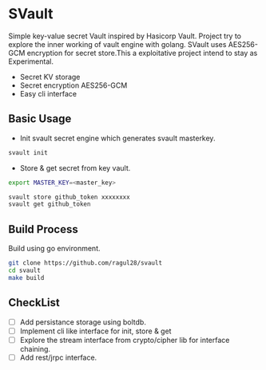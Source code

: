 # SVault

Simple key-value secret Vault inspired by Hasicorp Vault. Project try to explore the inner working of vault engine with golang. SVault uses AES256-GCM encryption for secret store.This a exploitative project intend to stay as Experimental.

* Secret KV storage
* Secret encryption AES256-GCM
* Easy cli interface  

## Basic Usage

* Init svault secret engine which generates svault masterkey.
```sh
svault init
```

* Store & get secret from key vault.
```sh
export MASTER_KEY=<master_key>

svault store github_token xxxxxxxx
svault get github_token
```

## Build Process

Build using go environment.
```sh
git clone https://github.com/ragul28/svault
cd svault
make build
```

## CheckList

- [ ] Add persistance storage using boltdb.
- [ ] Implement cli like interface for init, store & get
- [ ] Explore the stream interface from crypto/cipher lib for interface chaining. 
- [ ] Add rest/jrpc interface.